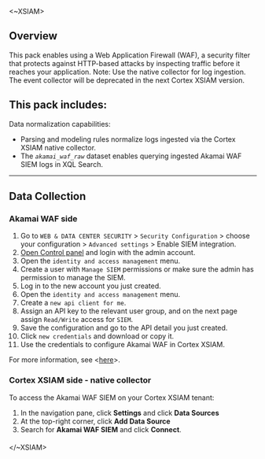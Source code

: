 <~XSIAM>
 
## Overview
This pack enables using a Web Application Firewall (WAF), a security filter that protects against HTTP-based attacks by inspecting traffic before it reaches your application.
Note:
Use the native collector for log ingestion. The event collector will be deprecated in the next Cortex XSIAM version.
 
## This pack includes:
 
Data normalization capabilities:
  * Parsing and modeling rules normalize logs ingested via the Cortex XSIAM native collector.
  * The *`akamai_waf_raw`* dataset enables querying ingested Akamai WAF SIEM logs in XQL Search.
 
***
 
## Data Collection
 
### Akamai WAF side

1. Go to `WEB & DATA CENTER SECURITY` > `Security Configuration` > choose your configuration > `Advanced settings` > Enable SIEM integration.
2. [Open Control panel](https://control.akamai.com/) and login with the admin account.
3. Open the `identity and access management` menu.
4. Create a user with `Manage SIEM` permissions or make sure the admin has permission to manage the SIEM.
5. Log in to the new account you just created.
6. Open the `identity and access management` menu.
7. Create a `new api client for me`.
8. Assign an API key to the relevant user group, and on the next page assign `Read/Write` access for `SIEM`.
9. Save the configuration and go to the API detail you just created.
10. Click `new credentials` and download or copy it.
11. Use the credentials to configure Akamai WAF in Cortex XSIAM.
 
For more information, see <[here](https://techdocs.akamai.com/siem-integration/docs/akamai-siem-integration-for-splunk-and-cef-syslog)>.
 
### Cortex XSIAM side - native collector
 
To access the Akamai WAF SIEM on your Cortex XSIAM tenant:

1. In the navigation pane, click **Settings** and click **Data Sources**
2. At the top-right corner, click **Add Data Source**
3. Search for **Akamai WAF SIEM** and click **Connect**.
 
 
#### 

</~XSIAM>